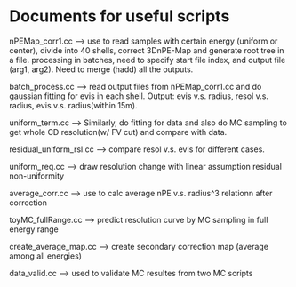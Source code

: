 # Documents for useful scripts 

nPEMap_corr1.cc  --> use to read samples with certain energy (uniform or center), divide into 40 shells, correct 3DnPE-Map and generate root tree in a file. processing in batches, need to specify start file index, and output file (arg1, arg2). Need to merge (hadd) all the outputs.

batch_process.cc --> read output files from nPEMap_corr1.cc and do gaussian fitting for evis in each shell. Output: evis v.s. radius, resol v.s. radius, evis v.s. radius(within 15m).

uniform_term.cc --> Similarly, do fitting for data and also do MC sampling to get whole CD resolution(w/ FV cut) and compare with data.

residual_uniform_rsl.cc --> compare resol v.s. evis for different cases.

uniform_req.cc --> draw resolution change with linear assumption residual non-uniformity

average_corr.cc --> use to calc average nPE v.s. radius^3 relationn after correction

toyMC_fullRange.cc --> predict resolution curve by MC sampling in full energy range

create_average_map.cc --> create secondary correction map (average among all energies)

data_valid.cc --> used to validate MC resultes from two MC scripts
